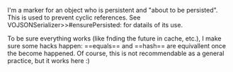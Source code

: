 I'm a marker for an object who is persistent and "about to be persisted". This is used to prevent cyclic references. 
See VOJSONSerializer>>#ensurePersisted: for datails of its use. 

To be sure everything works (like fnding the future in cache, etc.),  I make sure some hacks happen: ==equals== and ==hash== are equivallent once the become happened. 
Of course, this is not recommendable as a general practice, but it works here :)